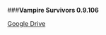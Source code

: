 ###**Vampire Survivors 0.9.106**

[Google Drive](https://docs.google.com/uc?id=1YSdxlc2L8XacRkDDr9ob8FtuEVxDRHPm)
